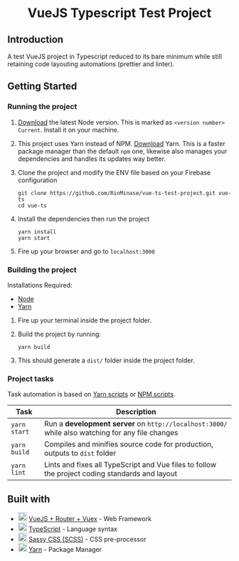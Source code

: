 <h1 align="center"> VueJS Typescript Test Project </h1>

## Introduction
A test VueJS project in Typescript reduced to its bare minimum while still retaining code layouting automations (prettier and linter).

## Getting Started

### Running the project
1. [Download](https://nodejs.org/en/) the latest Node version. This is marked as `<version number> Current`. Install it on your machine.

2. This project uses Yarn instead of NPM. [Download](https://yarnpkg.com/latest.msi) Yarn. This is a faster package manager than the default `npm` one, likewise also manages your dependencies and handles its updates way better.

3. Clone the project and modify the ENV file based on your Firebase configuration

    ```
    git clone https://github.com/RinMinase/vue-ts-test-project.git vue-ts
    cd vue-ts
    ```

4. Install the dependencies then run the project

    ```
    yarn install
    yarn start
    ```

5. Fire up your browser and go to `localhost:3000`


### Building the project
Installations Required:
- [Node](https://nodejs.org/en/)
- [Yarn](https://yarnpkg.com/latest.msi)

1. Fire up your terminal inside the project folder.

2. Build the project by running:

    ```
    yarn build
    ```

3. This should generate a `dist/` folder inside the project folder.


### Project tasks

Task automation is based on [Yarn scripts](https://yarnpkg.com/lang/en/docs/cli/run/) or [NPM scripts](https://docs.npmjs.com/misc/scripts).

| Task                | Description                                                                                          |
| ------------------- | ---------------------------------------------------------------------------------------------------- |
| `yarn start`        | Run a **development server** on `http://localhost:3000/` while also watching for any file changes    |
| `yarn build`        | Compiles and minifies source code for production, outputs to `dist` folder                           |
| `yarn lint`         | Lints and fixes all TypeScript and Vue files to follow the project coding standards and layout       |


## Built with
* <img width=20 height=20 src="https://vuejs.org/images/icons/favicon-32x32.png"> [VueJS + Router + Vuex](https://vuejs.org//) - Web Framework
* <img width=20 height=20 src="https://www.typescriptlang.org/assets/images/icons/favicon-32x32.png"> [TypeScript](https://www.typescriptlang.org/) - Language syntax
* <img width=20 height=20 src="https://sass-lang.com/favicon.ico"> [Sassy CSS (SCSS)](https://sass-lang.com/) - CSS pre-processor
* <img width=20 height=20 src="https://yarnpkg.com/icons/icon-48x48.png"> [Yarn](https://yarnpkg.com/) - Package Manager
